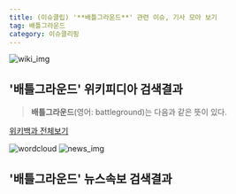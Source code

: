 ```yaml
---
title: (이슈클립) '**배틀그라운드**' 관련 이슈, 기사 모아 보기
tag: 배틀그라운드
category: 이슈클리핑
---
```

![wiki_img](https://user-images.githubusercontent.com/42597476/44503234-41136a80-a6d0-11e8-9071-6fc6418eafe4.png)
## **'**배틀그라운드**'** 위키피디아 검색결과
>**배틀그라운드**(영어: battleground)는 다음과 같은 뜻이 있다.

<a href="https://ko.wikipedia.org/wiki/배틀그라운드" target="_blank">위키백과 전체보기</a>

![wordcloud](https://s3.ap-northeast-2.amazonaws.com/lyrics101-wordcloud/2018-10-04-1538589221.png)
![news_img](https://user-images.githubusercontent.com/42597476/44507050-1206f400-a6e4-11e8-8d98-7ffbfebb353f.png)
## **'**배틀그라운드**'** 뉴스속보 검색결과

